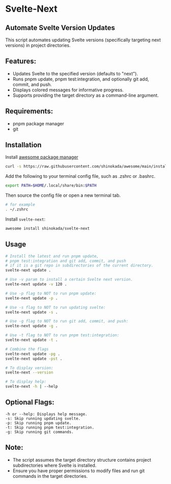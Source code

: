 # Svelte-Next

## Automate Svelte Version Updates

This script automates updating Svelte versions (specifically targeting next versions) in project directories.

## Features:

- Updates Svelte to the specified version (defaults to "next").
- Runs pnpm update, pnpm test:integration, and optionally git add, commit, and push.
- Displays colored messages for informative progress.
- Supports providing the target directory as a command-line argument.

## Requirements:

- pnpm package manager
- git

## Installation

Install [awesome package manager](https://github.com/shinokada/awesome)

```sh
curl -s https://raw.githubusercontent.com/shinokada/awesome/main/install | bash -s install
```

Add the following to your terminal config file, such as .zshrc or .bashrc.

```sh
export PATH=$HOME/.local/share/bin:$PATH
```

Then source the config file or open a new terminal tab.

```sh
# for example
. ~/.zshrc
```

Install `svelte-next`:

```sh
awesome install shinokada/svelte-next
```

## Usage

```sh
# Install the latest and run pnpm update, 
# pnpm test:integration and git add, commit, and push 
# if it is a git repo in subdirectories of the current directory.
svelte-next update .

# Use -v param to install a certain Svelte next version.
svelte-next update -v 120 .

# Use -p flag to NOT to run pnpm update:
svelte-next update -p .

# Use -s flag to NOT to run updating svelte:
svelte-next update -s .

# Use -g flag to NOT to run git add, commit, and push:
svelte-next update -g .

# Use -t flag to NOT to run pnpm test:integration:
svelte-next update -t .

# Combine the flags
svelte-next update -pg .
svelte-next update -pst .

# To display version: 
svelte-next --version

# To display help:
svelte-next -h | --help
```

## Optional Flags:

```
-h or --help: Displays help message.
-s: Skip running updating svelte.
-p: Skip running pnpm update.
-t: Skip running pnpm test:integration.
-g: Skip running git commands.
```

## Note:

- The script assumes the target directory structure contains project subdirectories where Svelte is installed.
- Ensure you have proper permissions to modify files and run git commands in the target directories.